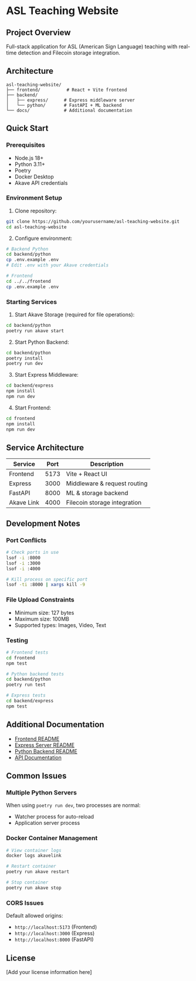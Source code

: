 # ASL Teaching Website

## Project Overview

Full-stack application for ASL (American Sign Language) teaching with real-time detection and Filecoin storage integration.

## Architecture

```
asl-teaching-website/
├── frontend/          # React + Vite frontend
├── backend/
│   ├── express/      # Express middleware server
│   └── python/       # FastAPI + ML backend
└── docs/             # Additional documentation
```

## Quick Start

### Prerequisites

- Node.js 18+
- Python 3.11+
- Poetry
- Docker Desktop
- Akave API credentials

### Environment Setup

1. Clone repository:

```bash
git clone https://github.com/yourusername/asl-teaching-website.git
cd asl-teaching-website
```

2. Configure environment:

```bash
# Backend Python
cd backend/python
cp .env.example .env
# Edit .env with your Akave credentials

# Frontend
cd ../../frontend
cp .env.example .env
```

### Starting Services

1. Start Akave Storage (required for file operations):

```bash
cd backend/python
poetry run akave start
```

2. Start Python Backend:

```bash
cd backend/python
poetry install
poetry run dev
```

3. Start Express Middleware:

```bash
cd backend/express
npm install
npm run dev
```

4. Start Frontend:

```bash
cd frontend
npm install
npm run dev
```

## Service Architecture

| Service    | Port | Description                  |
| ---------- | ---- | ---------------------------- |
| Frontend   | 5173 | Vite + React UI              |
| Express    | 3000 | Middleware & request routing |
| FastAPI    | 8000 | ML & storage backend         |
| Akave Link | 4000 | Filecoin storage integration |

## Development Notes

### Port Conflicts

```bash
# Check ports in use
lsof -i :8000
lsof -i :3000
lsof -i :4000

# Kill process on specific port
lsof -ti :8000 | xargs kill -9
```

### File Upload Constraints

- Minimum size: 127 bytes
- Maximum size: 100MB
- Supported types: Images, Video, Text

### Testing

```bash
# Frontend tests
cd frontend
npm test

# Python backend tests
cd backend/python
poetry run test

# Express tests
cd backend/express
npm test
```

## Additional Documentation

- [Frontend README](./frontend/README.md)
- [Express Server README](./backend/express/README.md)
- [Python Backend README](./backend/python/README.md)
- [API Documentation](./docs/api.md)

## Common Issues

### Multiple Python Servers

When using `poetry run dev`, two processes are normal:

- Watcher process for auto-reload
- Application server process

### Docker Container Management

```bash
# View container logs
docker logs akavelink

# Restart container
poetry run akave restart

# Stop container
poetry run akave stop
```

### CORS Issues

Default allowed origins:

- `http://localhost:5173` (Frontend)
- `http://localhost:3000` (Express)
- `http://localhost:8000` (FastAPI)

## License

[Add your license information here]

